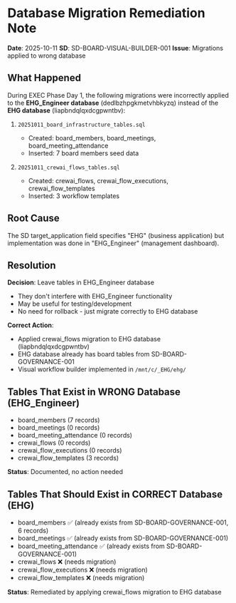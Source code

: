 # Database Migration Remediation Note

**Date**: 2025-10-11
**SD**: SD-BOARD-VISUAL-BUILDER-001
**Issue**: Migrations applied to wrong database

## What Happened

During EXEC Phase Day 1, the following migrations were incorrectly applied to the **EHG_Engineer database** (dedlbzhpgkmetvhbkyzq) instead of the **EHG database** (liapbndqlqxdcgpwntbv):

1. `20251011_board_infrastructure_tables.sql`
   - Created: board_members, board_meetings, board_meeting_attendance
   - Inserted: 7 board members seed data

2. `20251011_crewai_flows_tables.sql`
   - Created: crewai_flows, crewai_flow_executions, crewai_flow_templates
   - Inserted: 3 workflow templates

## Root Cause

The SD target_application field specifies "EHG" (business application) but implementation was done in "EHG_Engineer" (management dashboard).

## Resolution

**Decision**: Leave tables in EHG_Engineer database
- They don't interfere with EHG_Engineer functionality
- May be useful for testing/development
- No need for rollback - just migrate correctly to EHG database

**Correct Action**:
- Applied crewai_flows migration to EHG database (liapbndqlqxdcgpwntbv)
- EHG database already has board tables from SD-BOARD-GOVERNANCE-001
- Visual workflow builder implemented in `/mnt/c/_EHG/ehg/`

## Tables That Exist in WRONG Database (EHG_Engineer)

- board_members (7 records)
- board_meetings (0 records)
- board_meeting_attendance (0 records)
- crewai_flows (0 records)
- crewai_flow_executions (0 records)
- crewai_flow_templates (3 records)

**Status**: Documented, no action needed

## Tables That Should Exist in CORRECT Database (EHG)

- board_members ✅ (already exists from SD-BOARD-GOVERNANCE-001, 6 records)
- board_meetings ✅ (already exists from SD-BOARD-GOVERNANCE-001)
- board_meeting_attendance ✅ (already exists from SD-BOARD-GOVERNANCE-001)
- crewai_flows ❌ (needs migration)
- crewai_flow_executions ❌ (needs migration)
- crewai_flow_templates ❌ (needs migration)

**Status**: Remediated by applying crewai_flows migration to EHG database
